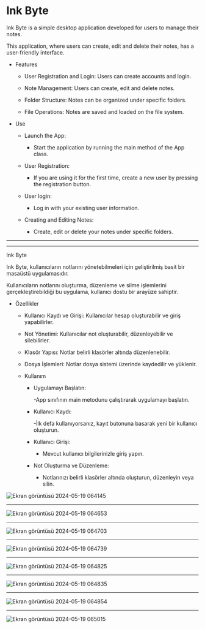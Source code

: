 # Ink Byte

Ink Byte is a simple desktop application developed for users to manage their notes. 

This application, where users can create, edit and delete their notes, has a user-friendly interface.


 * Features
  
   - User Registration and Login: Users can create accounts and login.
 
   - Note Management: Users can create, edit and delete notes.

   - Folder Structure: Notes can be organized under specific folders.

   - File Operations: Notes are saved and loaded on the file system.

* Use
   
     - Launch the App:

        - Start the application by running the main method of the App class.

    - User Registration:
  
       - If you are using it for the first time, create a new user by pressing the registration button.

    - User login:
        
        - Log in with your existing user information.

    - Creating and Editing Notes:

      -  Create, edit or delete your notes under specific folders.



---




***


Ink Byte

Ink Byte, kullanıcıların notlarını yönetebilmeleri için geliştirilmiş basit bir masaüstü uygulamasıdır. 

Kullanıcıların notlarını oluşturma, düzenleme ve silme işlemlerini gerçekleştirebildiği bu uygulama, kullanıcı dostu bir arayüze sahiptir.


* Özellikler

    - Kullanıcı Kaydı ve Girişi: Kullanıcılar hesap oluşturabilir ve giriş yapabilirler.
    
    - Not Yönetimi: Kullanıcılar not oluşturabilir, düzenleyebilir ve silebilirler.
    
    - Klasör Yapısı: Notlar belirli klasörler altında düzenlenebilir.
    
    - Dosya İşlemleri: Notlar dosya sistemi üzerinde kaydedilir ve yüklenir.


  * Kullanım
       - Uygulamayı Başlatın:
     
          -App sınıfının main metodunu çalıştırarak uygulamayı başlatın.

    - Kullanıcı Kaydı:

        -İlk defa kullanıyorsanız, kayıt butonuna basarak yeni bir kullanıcı oluşturun.

    - Kullanıcı Girişi:

      -  Mevcut kullanıcı bilgilerinizle giriş yapın.

    - Not Oluşturma ve Düzenleme:

      -  Notlarınızı belirli klasörler altında oluşturun, düzenleyin veya silin.
     


![Ekran görüntüsü 2024-05-19 064145](https://github.com/tahabugracck/Ink_Byte/assets/144429921/9979072d-8daa-4967-94d4-4fcadcb1d83d)

---

![Ekran görüntüsü 2024-05-19 064653](https://github.com/tahabugracck/Ink_Byte/assets/144429921/99226f66-98ad-4a9a-92eb-b9a1be3eb93c)

---

![Ekran görüntüsü 2024-05-19 064703](https://github.com/tahabugracck/Ink_Byte/assets/144429921/717e8b74-3d0f-4848-bd75-fa6bbb08f299)

---

![Ekran görüntüsü 2024-05-19 064739](https://github.com/tahabugracck/Ink_Byte/assets/144429921/ef7f3d7e-ce02-4224-b62c-6689a7caa181)

---

![Ekran görüntüsü 2024-05-19 064825](https://github.com/tahabugracck/Ink_Byte/assets/144429921/16e1a4bc-d3de-411e-a0b8-6579e533dc65)

---

![Ekran görüntüsü 2024-05-19 064835](https://github.com/tahabugracck/Ink_Byte/assets/144429921/ca9fcc29-b98b-499e-b7c1-bf6253c3f1df)

---

![Ekran görüntüsü 2024-05-19 064854](https://github.com/tahabugracck/Ink_Byte/assets/144429921/4a634798-0048-44b9-808c-12a31d3dd604)

---

![Ekran görüntüsü 2024-05-19 065015](https://github.com/tahabugracck/Ink_Byte/assets/144429921/b9fc652e-0b45-466a-aaf0-0facf84a01f1)
